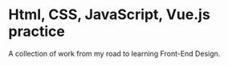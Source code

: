 # Html, CSS, JavaScript, Vue.js practice

A collection of work from my road to learning Front-End Design.
